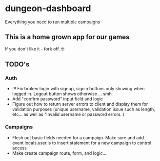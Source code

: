# dungeon-dashboard

Everything you need to run multiple campaigns

## This is a home grown app for our games

If you don't like it - fork off. 🤓

## TODO's

### Auth

- !!! Fix broken login with signup, signin buttons only showing when logged in. Logout button shows otherwise ... smh
- Add "confirm password" input field and logic
- Figure out how to return server errors to client and display them for validation purposes (unique username, validation issue such as length, etc... as well as "Invalid username or password errors. )

### Campaigns

- Flesh out basic fields needed for a campaign. Make sure and add event.locals.user.is to insert statement for a new campaign to control access
- Make create campaign route, form, and logic....
